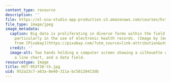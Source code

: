 ```yaml
---
content_type: resource
description: ''
file: https://ol-ocw-studio-app-production.s3.amazonaws.com/courses/hst-953-collaborative-data-science-for-healthcare-fall-2020/952a23c7a63a0e40311abc58120413db_HST-953f20-th.jpg
file_type: image/jpeg
image_metadata:
  caption: Big data is proliferating in diverse forms within the field of healthcare,
    particularly in the use of electronic health records. (Image by [mcmurryjulie](https://pixabay.com/users/mcmurryjulie-2375405/?utm_source=link-attribution&utm_medium=referral&utm_campaign=image&utm_content=1476525)
    from [Pixabay](https://pixabay.com/?utm_source=link-attribution&utm_medium=referral&utm_campaign=image&utm_content=1476525).)
  credit: ''
  image-alt: Two hands holding a computer screen showing a silhouette of a human body,
    a line chart, and a data field.
resourcetype: Image
title: HST-953f20-th.jpg
uid: 952a23c7-a63a-0e40-311a-bc58120413db
---
```

